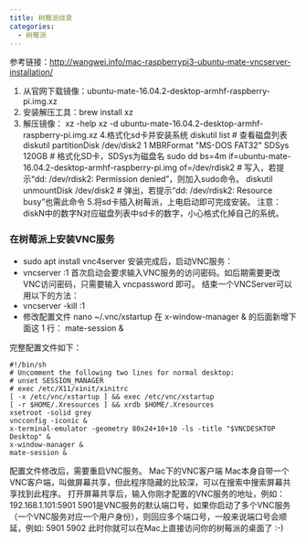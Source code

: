 ```yaml
---
title: 树莓派烧录
categories:
  - 树莓派
---
```

参考链接：http://wangwei.info/mac-raspberrypi3-ubuntu-mate-vncserver-installation/


1. 从官网下载镜像：ubuntu-mate-16.04.2-desktop-armhf-raspberry-pi.img.xz
2. 安装解压工具：brew install xz
3. 解压镜像：
xz -help
xz -d ubuntu-mate-16.04.2-desktop-armhf-raspberry-pi.img.xz
4.格式化sd卡并安装系统
diskutil list # 查看磁盘列表
diskutil partitionDisk /dev/disk2 1 MBRFormat "MS-DOS FAT32" SDSys 120GB # 格式化SD卡，SDSys为磁盘名
sudo dd bs=4m if=ubuntu-mate-16.04.2-desktop-armhf-raspberry-pi.img of=/dev/rdisk2 # 写入，若提示“dd: /dev/rdisk2: Permission denied”，则加入sudo命令。
diskutil unmountDisk /dev/disk2 # 弹出，若提示“dd: /dev/rdisk2: Resource busy”也需此命令
5.将sd卡插入树莓派，上电启动即可完成安装。
注意：diskN中的数字N对应磁盘列表中sd卡的数字，小心格式化掉自己的系统。


### 在树莓派上安装VNC服务
- sudo apt install vnc4server
安装完成后，启动VNC服务：
- vncserver :1
首次启动会要求输入VNC服务的访问密码。如后期需要更改VNC访问密码，只需要输入 vncpassword 即可。
结束一个VNCServer可以用以下的方法：
- vncserver -kill :1
- 修改配置文件
nano ~/.vnc/xstartup
在 x-window-manager & 的后面新增下面这 1 行：
mate-session &

完整配置文件如下：
```shell
#!/bin/sh
# Uncomment the following two lines for normal desktop:
# unset SESSION_MANAGER
# exec /etc/X11/xinit/xinitrc
[ -x /etc/vnc/xstartup ] && exec /etc/vnc/xstartup
[ -r $HOME/.Xresources ] && xrdb $HOME/.Xresources
xsetroot -solid grey 
vncconfig -iconic &
x-terminal-emulator -geometry 80x24+10+10 -ls -title "$VNCDESKTOP Desktop" &
x-window-manager &
mate-session &
```

配置文件修改后，需要重启VNC服务。
Mac下的VNC客户端
Mac本身自带一个VNC客户端，叫做屏幕共享，但此程序隐藏的比较深，可以在搜索中搜索屏幕共享找到此程序。
打开屏幕共享后，输入你刚才配置的VNC服务的地址，例如：192.168.1.101:5901
5901是VNC服务的默认端口号，如果你启动了多个VNC服务（一个VNC服务对应一个用户身份），则回应多个端口号，一般来说端口号会顺延，例如: 5901 5902
此时你就可以在Mac上直接访问你的树莓派的桌面了 :-)
